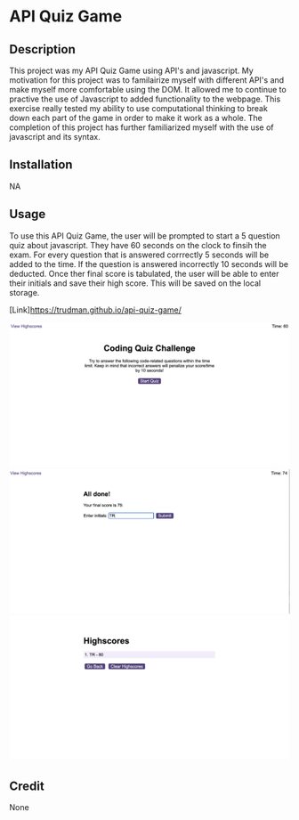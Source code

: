 # API Quiz Game

## Description

This project was my API Quiz Game using API's and javascript. My motivation for this project was to familairize myself with different API's and make myself more comfortable using the DOM. It allowed me to continue to practive the use of Javascript to added functionality to the webpage. This exercise really tested my ability to use computational thinking to break down each part of the game in order to make it work as a whole. The completion of this project has further familiarized myself with the use of javascript and its syntax.

## Installation

NA

## Usage

To use this API Quiz Game, the user will be prompted to start a 5 question quiz about javascript. They have 60 seconds on the clock to finsih the exam. For every question that is answered corrrectly 5 seconds will be added to the time. If the question is answered incorrectly 10 seconds will be deducted. Once ther final score is tabulated, the user will be able to enter their initials and save their high score. This will be saved on the local storage.

[Link]https://trudman.github.io/api-quiz-game/

![Screenshot](assets/images/Screenshot%202022-11-17%20at%205.14.10%20PM.png)
![Screenshot](assets/images/Screenshot%202022-11-17%20at%205.15.11%20PM.png)
![Screenshot](assets/images/Screenshot%202022-11-17%20at%205.15.43%20PM.png)

## Credit

None
